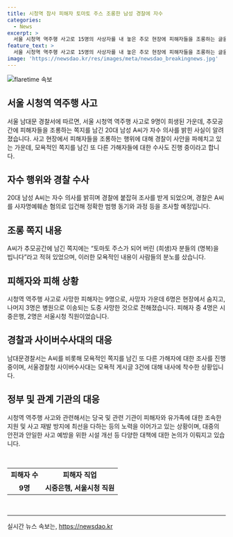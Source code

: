 ```yaml
---
title: 시청역 참사 피해자 토마토 주스 조롱한 남성 경찰에 자수
categories:
  - News
excerpt: >
  서울 시청역 역주행 사고로 15명의 사상자를 내 놓은 추모 현장에 피해자들을 조롱하는 글을 온라인 커뮤니티에 남긴 20대 남성 A씨가 자수했다. 경찰은 A씨를 사자명예훼손 혐의로 입건하고 동기와 과정을 조사할 예정이다. A씨는 현장 인근에 피해자를 조롱하는 쪽지를 남긴 것으로 알려졌다. 이에 추가로 경찰은 다른 조롱성 쪽지를 수거하고 모욕성 인터넷 게시글에 대한 내사도 진행 중이다. 사망자 9명 가운데 4명은 시중은행 직원, 2명은 서울시청 직원이다.
feature_text: >
  서울 시청역 역주행 사고로 15명의 사상자를 내 놓은 추모 현장에 피해자들을 조롱하는 글을 온라인 커뮤니티에 남긴 20대 남성 A씨가 자수했다. 경찰은 A씨를 사자명예훼손 혐의로 입건하고 동기와 과정을 조사할 예정이다. A씨는 현장 인근에 피해자를 조롱하는 쪽지를 남긴 것으로 알려졌다. 이에 추가로 경찰은 다른 조롱성 쪽지를 수거하고 모욕성 인터넷 게시글에 대한 내사도 진행 중이다. 사망자 9명 가운데 4명은 시중은행 직원, 2명은 서울시청 직원이다.
image: 'https://newsdao.kr/res/images/meta/newsdao_breakingnews.jpg'
---
```


<p><img src="https://newsdao.kr/res/images/meta/newsdao_breakingnews.jpg" alt="flaretime 속보" /></p>

<h2 data-ke-size="size26">서울 시청역 역주행 사고</h2>

<p data-ke-size="size16">서울 남대문 경찰서에 따르면, 서울 시청역 역주행 사고로 9명이 희생된 가운데, 추모공간에 피해자들을 조롱하는 쪽지를 남긴 20대 남성 A씨가 자수 의사를 밝힌 사실이 알려졌습니다. 사고 현장에서 피해자들을 조롱하는 행위에 대해 경찰이 사안을 파헤치고 있는 가운데, 모욕적인 쪽지를 남긴 또 다른 가해자들에 대한 수사도 진행 중이라고 합니다.</p>

<h2 data-ke-size="size26">자수 행위와 경찰 수사</h2>

<p data-ke-size="size16">20대 남성 A씨는 자수 의사를 밝히며 경찰에 붙잡혀 조사를 받게 되었으며, 경찰은 A씨를 사자명예훼손 혐의로 입건해 정확한 범행 동기와 과정 등을 조사할 예정입니다.</p>

<h2 data-ke-size="size26">조롱 쪽지 내용</h2>

<p data-ke-size="size16">A씨가 추모공간에 남긴 쪽지에는 “토마토 주스가 되어 버린 (희생)자 분들의 (명복)을 빕니다”라고 적혀 있었으며, 이러한 모욕적인 내용이 사람들의 분노를 샀습니다.</p>

<h2 data-ke-size="size26">피해자와 피해 상황</h2>

<p data-ke-size="size16">시청역 역주행 사고로 사망한 피해자는 9명으로, 사망자 가운데 6명은 현장에서 숨지고, 나머지 3명은 병원으로 이송되는 도중 사망한 것으로 전해졌습니다. 피해자 중 4명은 시중은행, 2명은 서울시청 직원이었습니다.</p>

<h2 data-ke-size="size26">경찰과 사이버수사대의 대응</h2>

<p data-ke-size="size16">남대문경찰서는 A씨를 비롯해 모욕적인 쪽지를 남긴 또 다른 가해자에 대한 조사를 진행 중이며, 서울경찰청 사이버수사대는 모욕적 게시글 3건에 대해 내사에 착수한 상황입니다.</p>

<h2 data-ke-size="size26">정부 및 관계 기관의 대응</h2>

<p data-ke-size="size16">시청역 역주행 사고와 관련해서는 당국 및 관련 기관이 피해자와 유가족에 대한 조속한 지원 및 사고 재발 방지에 최선을 다하는 등의 노력을 이어가고 있는 상황이며, 대중의 안전과 안일한 사고 예방을 위한 시설 개선 등 다양한 대책에 대한 논의가 이뤄지고 있습니다.</p>

<p data-ke-size="size16">&nbsp;</p>

<table>
    <tbody>
        <tr>
            <td style="text-align: center; height: 17px;"><b>피해자 수</b></td>
            <td style="text-align: center; height: 17px;"><b>피해자 직업</b></td>
        </tr>
        <tr>
            <td style="text-align: center; height: 17px;"><b>9명</b></td>
            <td style="text-align: center; height: 17px;"><b>시중은행, 서울시청 직원</b></td>
        </tr>
    </tbody>
</table>

<p data-ke-size="size16">&nbsp;</p>

<p><hr></p>
실시간 뉴스 속보는, <a href="https://newsdao.kr" rel="dofollow">https://newsdao.kr</a>


